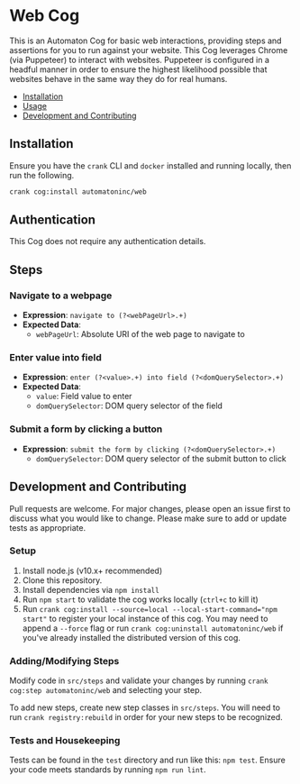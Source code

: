 # Web Cog

This is an Automaton Cog for basic web interactions, providing steps and
assertions for you to run against your website. This Cog leverages Chrome (via
Puppeteer) to interact with websites. Puppeteer is configured in a headful
manner in order to ensure the highest likelihood possible that websites behave
in the same way they do for real humans.

* [Installation](#installation)
* [Usage](#usage)
* [Development and Contributing](#development-and-contributing)

## Installation

Ensure you have the `crank` CLI and `docker` installed and running locally,
then run the following.

```bash
crank cog:install automatoninc/web
```

## Authentication

This Cog does not require any authentication details.

## Steps

### Navigate to a webpage
- **Expression**: `navigate to (?<webPageUrl>.+)`
- **Expected Data**:
  - `webPageUrl`: Absolute URI of the web page to navigate to

### Enter value into field
- **Expression**: `enter (?<value>.+) into field (?<domQuerySelector>.+)`
- **Expected Data**:
  - `value`: Field value to enter
  - `domQuerySelector`: DOM query selector of the field

### Submit a form by clicking a button
- **Expression**: `submit the form by clicking (?<domQuerySelector>.+)`
  - `domQuerySelector`: DOM query selector of the submit button to click

## Development and Contributing
Pull requests are welcome. For major changes, please open an issue first to
discuss what you would like to change. Please make sure to add or update tests
as appropriate.

### Setup

1. Install node.js (v10.x+ recommended)
2. Clone this repository.
3. Install dependencies via `npm install`
4. Run `npm start` to validate the cog works locally (`ctrl+c` to kill it)
5. Run `crank cog:install --source=local --local-start-command="npm start"` to
   register your local instance of this cog. You may need to append a `--force`
   flag or run `crank cog:uninstall automatoninc/web` if you've already
   installed the distributed version of this cog.

### Adding/Modifying Steps
Modify code in `src/steps` and validate your changes by running
`crank cog:step automatoninc/web` and selecting your step.

To add new steps, create new step classes in `src/steps`. You will need to run
`crank registry:rebuild` in order for your new steps to be recognized.

### Tests and Housekeeping
Tests can be found in the `test` directory and run like this: `npm test`.
Ensure your code meets standards by running `npm run lint`.
